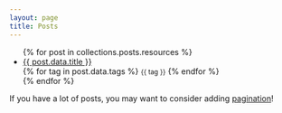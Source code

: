 ```yaml
---
layout: page
title: Posts
---
```


<ul>
  {% for post in collections.posts.resources %}
    <li>
        <a href="{{ post.relative_url }}">{{ post.data.title }}</a>
        <div class="tags">
          {% for tag in post.data.tags %}
            <small>{{ tag }}</small>
          {% endfor %}
        </div>
    </li>
  {% endfor %}
</ul>

If you have a lot of posts, you may want to consider adding [pagination](https://www.bridgetownrb.com/docs/content/pagination)!
